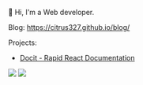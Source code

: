 👋 Hi, I'm a Web developer.

Blog: https://citrus327.github.io/blog/

Projects:
- [Docit - Rapid React Documentation](https://github.com/BlizzBolts/docit)

<div> 
  <img src="https://github-readme-stats.vercel.app/api?username=citrus327"/>
  <img src="https://streak-stats.demolab.com/?user=citrus327"/>
</div>

<!---
citrus327/citrus327 is a ✨ special ✨ repository because its `README.md` (this file) appears on your GitHub profile.
You can click the Preview link to take a look at your changes.
--->
